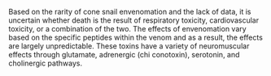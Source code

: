 Based on the rarity of cone snail envenomation and the lack of data, it is uncertain whether death is the result of respiratory toxicity, cardiovascular toxicity, or a combination of the two. The effects of envenomation vary based on the specific peptides within the venom and as a result, the effects are largely unpredictable. These toxins have a variety of neuromuscular effects through glutamate, adrenergic (chi conotoxin), serotonin, and cholinergic pathways.